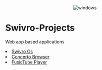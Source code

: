 <p align="center">
<img src="https://cdn.discordapp.com/icons/465472104519696384/0c18d165d572b4a5f8865d3632735782.png?size=128" alt="windows" border="0">
</p>

# Swivro-Projects
Web app based applications<br>
<li><a href="https://github.com/MEGAMINDMK/swivro-projects/tree/master/SwivrOs">Swivro Os</a></li>
<li><a href="https://github.com/MEGAMINDMK/swivro-projects/tree/master/Concerto">Concerto Browser</a></li>
<li><a href="https://github.com/MEGAMINDMK/swivro-projects/tree/master/FusicTube">FusicTube Player</a></li>
